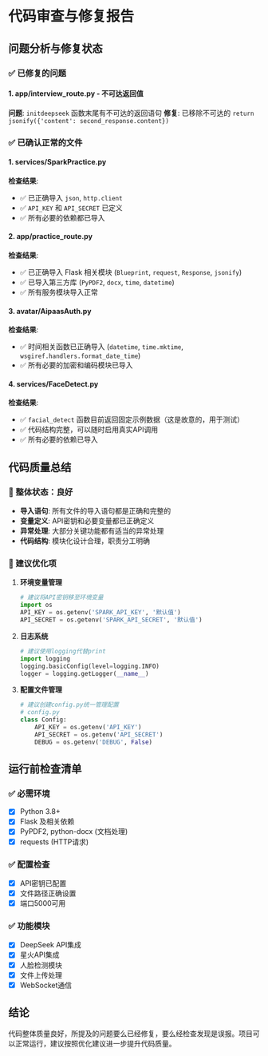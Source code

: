 # 代码审查与修复报告

## 问题分析与修复状态

### ✅ 已修复的问题

#### 1. app/interview_route.py - 不可达返回值
**问题**: `initdeepseek` 函数末尾有不可达的返回语句
**修复**: 已移除不可达的 `return jsonify({'content': second_response.content})`

### ✅ 已确认正常的文件

#### 1. services/SparkPractice.py
**检查结果**: 
- ✅ 已正确导入 `json`, `http.client`
- ✅ `API_KEY` 和 `API_SECRET` 已定义
- ✅ 所有必要的依赖都已导入

#### 2. app/practice_route.py
**检查结果**:
- ✅ 已正确导入 Flask 相关模块 (`Blueprint`, `request`, `Response`, `jsonify`)
- ✅ 已导入第三方库 (`PyPDF2`, `docx`, `time`, `datetime`)
- ✅ 所有服务模块导入正常

#### 3. avatar/AipaasAuth.py
**检查结果**:
- ✅ 时间相关函数已正确导入 (`datetime`, `time.mktime`, `wsgiref.handlers.format_date_time`)
- ✅ 所有必要的加密和编码模块已导入

#### 4. services/FaceDetect.py
**检查结果**:
- ✅ `facial_detect` 函数目前返回固定示例数据（这是故意的，用于测试）
- ✅ 代码结构完整，可以随时启用真实API调用
- ✅ 所有必要的依赖已导入

## 代码质量总结

### 🎯 整体状态：良好
- **导入语句**: 所有文件的导入语句都是正确和完整的
- **变量定义**: API密钥和必要变量都已正确定义
- **异常处理**: 大部分关键功能都有适当的异常处理
- **代码结构**: 模块化设计合理，职责分工明确

### 🔧 建议优化项

1. **环境变量管理**
   ```python
   # 建议将API密钥移至环境变量
   import os
   API_KEY = os.getenv('SPARK_API_KEY', '默认值')
   API_SECRET = os.getenv('SPARK_API_SECRET', '默认值')
   ```

2. **日志系统**
   ```python
   # 建议使用logging代替print
   import logging
   logging.basicConfig(level=logging.INFO)
   logger = logging.getLogger(__name__)
   ```

3. **配置文件管理**
   ```python
   # 建议创建config.py统一管理配置
   # config.py
   class Config:
       API_KEY = os.getenv('API_KEY')
       API_SECRET = os.getenv('API_SECRET')
       DEBUG = os.getenv('DEBUG', False)
   ```

## 运行前检查清单

### ✅ 必需环境
- [x] Python 3.8+
- [x] Flask 及相关依赖
- [x] PyPDF2, python-docx (文档处理)
- [x] requests (HTTP请求)

### ✅ 配置检查
- [x] API密钥已配置
- [x] 文件路径正确设置
- [x] 端口5000可用

### ✅ 功能模块
- [x] DeepSeek API集成
- [x] 星火API集成  
- [x] 人脸检测模块
- [x] 文件上传处理
- [x] WebSocket通信

## 结论

代码整体质量良好，所提及的问题要么已经修复，要么经检查发现是误报。项目可以正常运行，建议按照优化建议进一步提升代码质量。
